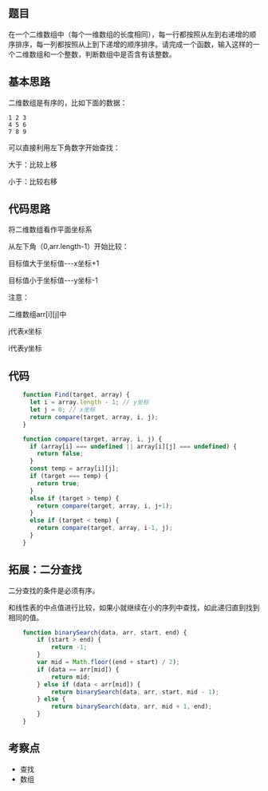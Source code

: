 
## 题目

在一个二维数组中（每个一维数组的长度相同），每一行都按照从左到右递增的顺序排序，每一列都按照从上到下递增的顺序排序。请完成一个函数，输入这样的一个二维数组和一个整数，判断数组中是否含有该整数。

## 基本思路

二维数组是有序的，比如下面的数据：
```
1 2 3
4 5 6
7 8 9
```

可以直接利用左下角数字开始查找：

大于：比较上移

小于：比较右移

## 代码思路

将二维数组看作平面坐标系

从左下角（0,arr.length-1）开始比较：

目标值大于坐标值---x坐标+1

目标值小于坐标值---y坐标-1

注意：

二维数组arr[i][j]中

j代表x坐标

i代表y坐标



## 代码


```js
    function Find(target, array) {
      let i = array.length - 1; // y坐标
      let j = 0; // x坐标
      return compare(target, array, i, j);
    }

    function compare(target, array, i, j) {
      if (array[i] === undefined || array[i][j] === undefined) {
        return false;
      }
      const temp = array[i][j];
      if (target === temp) {
        return true;
      }
      else if (target > temp) {
        return compare(target, array, i, j+1);
      }
      else if (target < temp) {
        return compare(target, array, i-1, j);
      }
    }
```

## 拓展：二分查找

二分查找的条件是必须有序。

和线性表的中点值进行比较，如果小就继续在小的序列中查找，如此递归直到找到相同的值。
```js
    function binarySearch(data, arr, start, end) {
        if (start > end) {
            return -1;
        }
        var mid = Math.floor((end + start) / 2);
        if (data == arr[mid]) {
            return mid;
        } else if (data < arr[mid]) {
            return binarySearch(data, arr, start, mid - 1);
        } else {
            return binarySearch(data, arr, mid + 1, end);
        }
    }
```

## 考察点

- 查找
- 数组